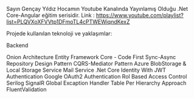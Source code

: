 
Sayın Gençay Yıldız Hocamın Youtube Kanalında Yayınlamış Olduğu .Net Core-Angular eğitim serisidir.
Link : https://www.youtube.com/playlist?list=PLQVXoXFVVtp1DFmoTL4cPTWEWiqndKexZ

Projede kullanılan teknoloji ve yaklaşımlar:

Backend

Onion Architecture
Entity Framework Core - Code First
Sync-Async Repository Design Pattern
CQRS-Mediator Pattern
Azure BlobStorage & Local Storage Service
Mail Service
.Net Core Identity With JWT Authentication
Google  OAuth2 Authentication
Rol Based Access Control
Serilog
SignalR
Global Excaption Handler
Table Per Hierarchy Approach
FluentValidation
